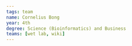 ```yaml
---
tags: team
name: Cornelius Bong
year: 4th
degree: Science (Bioinformatics) and Business
teams: [wet lab, wiki]
---
```

